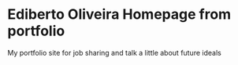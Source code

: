 # Ediberto Oliveira Homepage from portfolio
My portfolio site for job sharing and talk a little about future ideals
